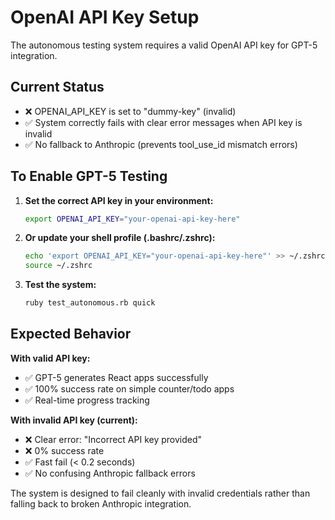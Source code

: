 # OpenAI API Key Setup

The autonomous testing system requires a valid OpenAI API key for GPT-5 integration.

## Current Status
- ❌ OPENAI_API_KEY is set to "dummy-key" (invalid)
- ✅ System correctly fails with clear error messages when API key is invalid
- ✅ No fallback to Anthropic (prevents tool_use_id mismatch errors)

## To Enable GPT-5 Testing

1. **Set the correct API key in your environment:**
   ```bash
   export OPENAI_API_KEY="your-openai-api-key-here"
   ```

2. **Or update your shell profile (.bashrc/.zshrc):**
   ```bash
   echo 'export OPENAI_API_KEY="your-openai-api-key-here"' >> ~/.zshrc
   source ~/.zshrc
   ```

3. **Test the system:**
   ```bash
   ruby test_autonomous.rb quick
   ```

## Expected Behavior

**With valid API key:**
- ✅ GPT-5 generates React apps successfully
- ✅ 100% success rate on simple counter/todo apps
- ✅ Real-time progress tracking

**With invalid API key (current):**
- ❌ Clear error: "Incorrect API key provided"
- ❌ 0% success rate
- ✅ Fast fail (< 0.2 seconds)
- ✅ No confusing Anthropic fallback errors

The system is designed to fail cleanly with invalid credentials rather than falling back to broken Anthropic integration.